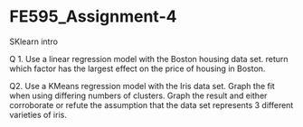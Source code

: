 # FE595_Assignment-4
SKlearn intro


Q 1. Use a linear regression model with the Boston housing data set.
return which factor has the largest effect on the price of housing in Boston. 

Q2. Use a KMeans regression model with the Iris data set. 
Graph the fit when using differing numbers of clusters.
Graph the result and either corroborate or refute the assumption that the data set represents 3 different varieties of iris.

